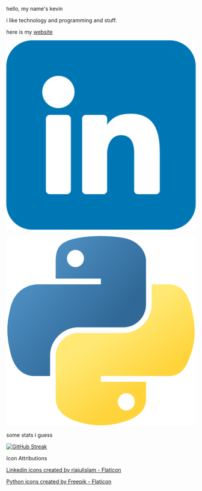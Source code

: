 hello, my name's kevin

i like technology and programming and stuff.

here is my <a href="https://kevinblum.dev">website</a>

<a href="https://www.linkedin.com/in/kevin-blum/"><img src="icons/linkedin.png" alt="LinkedIn"></a>

<img src="icons/python.png" alt="python"></a>



some stats i guess

[![GitHub Streak](https://streak-stats.demolab.com/?user=kevinBlum&theme=dark)](https://git.io/streak-stats)




Icon Attributions

<a href="https://www.flaticon.com/free-icons/linkedin" title="linkedin icons">Linkedin icons created by riajulislam - Flaticon</a>

<a href="https://www.flaticon.com/free-icons/python" title="python icons">Python icons created by Freepik - Flaticon</a>
